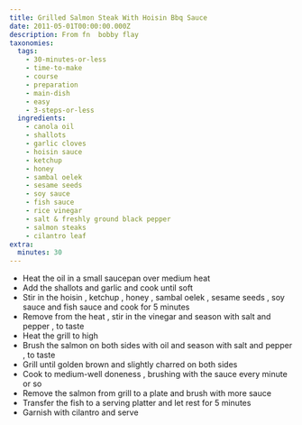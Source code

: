 ```yaml
---
title: Grilled Salmon Steak With Hoisin Bbq Sauce
date: 2011-05-01T00:00:00.000Z
description: From fn  bobby flay
taxonomies:
  tags:
    - 30-minutes-or-less
    - time-to-make
    - course
    - preparation
    - main-dish
    - easy
    - 3-steps-or-less
  ingredients:
    - canola oil
    - shallots
    - garlic cloves
    - hoisin sauce
    - ketchup
    - honey
    - sambal oelek
    - sesame seeds
    - soy sauce
    - fish sauce
    - rice vinegar
    - salt & freshly ground black pepper
    - salmon steaks
    - cilantro leaf
extra:
  minutes: 30
---
```

 - Heat the oil in a small saucepan over medium heat
 - Add the shallots and garlic and cook until soft
 - Stir in the hoisin , ketchup , honey , sambal oelek , sesame seeds , soy sauce and fish sauce and cook for 5 minutes
 - Remove from the heat , stir in the vinegar and season with salt and pepper , to taste
 - Heat the grill to high
 - Brush the salmon on both sides with oil and season with salt and pepper , to taste
 - Grill until golden brown and slightly charred on both sides
 - Cook to medium-well doneness , brushing with the sauce every minute or so
 - Remove the salmon from grill to a plate and brush with more sauce
 - Transfer the fish to a serving platter and let rest for 5 minutes
 - Garnish with cilantro and serve
